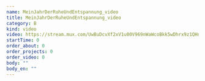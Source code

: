```yaml
---
name: MeinJahrDerRuheUndEntspannung_video
title: MeinJahrDerRuheUndEntspannung_video
category: B
kind: video
video: https://stream.mux.com/UwBuDcvXf2xV1u00V969nWaWcoBkk5wDhrx9z1QHnYjs.m3u8
startTime: 0
order_about: 0
order_projects: 0
order_video: 0
body: ""
body_en: ""
---
```

